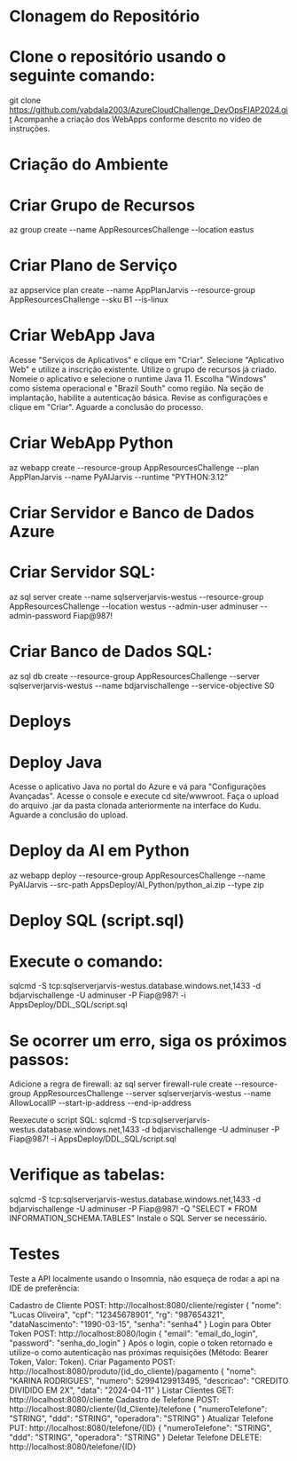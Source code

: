 # Clonagem do Repositório
# Clone o repositório usando o seguinte comando:
  git clone https://github.com/vabdala2003/AzureCloudChallenge_DevOpsFIAP2024.git
  Acompanhe a criação dos WebApps conforme descrito no vídeo de instruções.

# Criação do Ambiente
# Criar Grupo de Recursos
az group create --name AppResourcesChallenge --location eastus

# Criar Plano de Serviço
az appservice plan create --name AppPlanJarvis --resource-group AppResourcesChallenge --sku B1 --is-linux

# Criar WebApp Java
Acesse "Serviços de Aplicativos" e clique em "Criar".
Selecione "Aplicativo Web" e utilize a inscrição existente.
Utilize o grupo de recursos já criado.
Nomeie o aplicativo e selecione o runtime Java 11.
Escolha "Windows" como sistema operacional e "Brazil South" como região.
Na seção de implantação, habilite a autenticação básica.
Revise as configurações e clique em "Criar". Aguarde a conclusão do processo.

# Criar WebApp Python
az webapp create --resource-group AppResourcesChallenge --plan AppPlanJarvis --name PyAIJarvis --runtime "PYTHON:3.12"

# Criar Servidor e Banco de Dados Azure
# Criar Servidor SQL:
az sql server create --name sqlserverjarvis-westus --resource-group AppResourcesChallenge --location westus --admin-user adminuser --admin-password Fiap@987!
# Criar Banco de Dados SQL:
az sql db create --resource-group AppResourcesChallenge --server sqlserverjarvis-westus --name bdjarvischallenge --service-objective S0

# Deploys
# Deploy Java
Acesse o aplicativo Java no portal do Azure e vá para "Configurações Avançadas".
Acesse o console e execute cd site/wwwroot.
Faça o upload do arquivo .jar da pasta clonada anteriormente na interface do Kudu. Aguarde a conclusão do upload.

# Deploy da AI em Python
az webapp deploy --resource-group AppResourcesChallenge --name PyAIJarvis --src-path AppsDeploy/AI_Python/python_ai.zip --type zip

# Deploy SQL (script.sql)
# Execute o comando:
sqlcmd -S tcp:sqlserverjarvis-westus.database.windows.net,1433 -d bdjarvischallenge -U adminuser -P Fiap@987! -i AppsDeploy/DDL_SQL/script.sql
# Se ocorrer um erro, siga os próximos passos:
  Adicione a regra de firewall:
  az sql server firewall-rule create --resource-group AppResourcesChallenge --server sqlserverjarvis-westus --name AllowLocalIP --start-ip-address <ip mostrado no comando anterior> --end-ip-address <ip mostrado no comando anterior>

Reexecute o script SQL:
sqlcmd -S tcp:sqlserverjarvis-westus.database.windows.net,1433 -d bdjarvischallenge -U adminuser -P Fiap@987! -i AppsDeploy/DDL_SQL/script.sql

# Verifique as tabelas:
sqlcmd -S tcp:sqlserverjarvis-westus.database.windows.net,1433 -d bdjarvischallenge -U adminuser -P Fiap@987! -Q "SELECT * FROM INFORMATION_SCHEMA.TABLES"
Instale o SQL Server se necessário.

# Testes
Teste a API localmente usando o Insomnia, não esqueça de rodar a api na IDE de preferência:

Cadastro de Cliente
POST: http://localhost:8080/cliente/register
{
  "nome": "Lucas Oliveira",
  "cpf": "12345678901",
  "rg": "987654321",
  "dataNascimento": "1990-03-15",
  "senha": "senha4"
}
Login para Obter Token
POST: http://localhost:8080/login
{
  "email": "email_do_login",
  "password": "senha_do_login"
}
Após o login, copie o token retornado e utilize-o como autenticação nas próximas requisições (Método: Bearer Token, Valor: Token).
Criar Pagamento
POST: http://localhost:8080/produto/{id_do_cliente}/pagamento
{
  "nome": "KARINA RODRIGUES",
  "numero": 52994129913495,
  "descricao": "CREDITO DIVIDIDO EM 2X",
  "data": "2024-04-11"
}
Listar Clientes
GET: http://localhost:8080/cliente
Cadastro de Telefone
POST: http://localhost:8080/cliente/{Id_Cliente}/telefone
{
  "numeroTelefone": "STRING",
  "ddd": "STRING",
  "operadora": "STRING"
}
Atualizar Telefone
PUT: http://localhost:8080/telefone/{ID}
{
  "numeroTelefone": "STRING",
  "ddd": "STRING",
  "operadora": "STRING"
}
Deletar Telefone
DELETE: http://localhost:8080/telefone/{ID}
